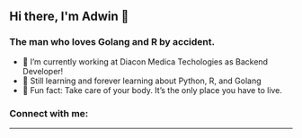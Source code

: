## Hi there, I'm Adwin 👋

### The man who loves Golang and R by accident.

- 🔭 I’m currently working at Diacon Medica Techologies as Backend Developer!
- 📖 Still learning and forever learning about Python, R, and Golang
- 🚀 Fun fact: Take care of your body. It’s the only place you have to live.

### Connect with me:
---
[twitter]: https://twitter.com/adwinugroho
[instagram]: https://instagram.com/adwinnsiswoyo
[linkedin]: https://linkedin.com/in/adwin-nugroho-siswoyo
